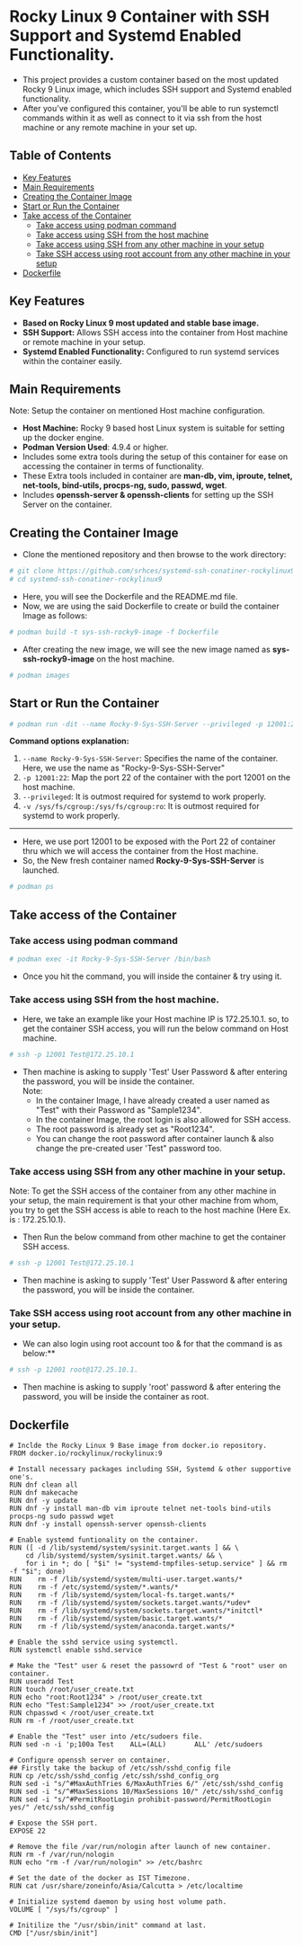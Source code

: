 #  Rocky Linux 9 Container with SSH Support and Systemd Enabled Functionality.

- This project provides a custom container based on the most updated Rocky 9 Linux image, which includes SSH support and Systemd enabled functionality.
- After you've configured this container, you'll be able to run systemctl commands within it as well as connect to it via ssh from the host machine or any remote machine in your set up.

## Table of Contents

- [Key Features](#key-features)
- [Main Requirements](#main-requirements)
- [Creating the Container Image](#creating-the-container-image)
- [Start or Run the Container](#start-or-run-the-container)
- [Take access of the Container](#take-access-of-the-container)
  - [Take access using podman command](#take-access-using-podman-command)
  - [Take access using SSH from the host machine](#take-access-using-ssh-from-the-host-machine)
  - [Take access using SSH from any other machine in your setup](#take-access-using-ssh-from-any-other-machine-in-your-setup)
  - [Take SSH access using root account from any other machine in your setup](#take-ssh-access-using-root-account-from-any-other-machine-in-your-setup)
- [Dockerfile](#dockerfile)

## Key Features
  
  - **Based on Rocky Linux 9 most updated and stable base image.**
  - **SSH Support:** Allows SSH access into the container from Host machine or remote machine in your setup.
  - **Systemd Enabled Functionality:** Configured to run systemd services within the container easily.

## Main Requirements
Note: Setup the container on mentioned Host machine configuration.

  - **Host Machine:** Rocky 9 based host Linux system is suitable for setting up the docker engine.
  - **Podman Version Used**: 4.9.4 or higher.
  - Includes some extra tools during the setup of this container for ease on accessing the container in terms of functionality.
  - These Extra tools included in container are **man-db, vim, iproute, telnet, net-tools, bind-utils, procps-ng, sudo, passwd, wget**.
  - Includes **openssh-server & openssh-clients** for setting up the SSH Server on the container.

## Creating the Container Image 
- Clone the mentioned repository and then browse to the work directory:
```bash
# git clone https://github.com/srhces/systemd-ssh-conatiner-rockylinux9.git
# cd systemd-ssh-conatiner-rockylinux9
```
- Here, you will see the Dockerfile and the README.md file. 
- Now, we are using the said Dockerfile to create or build the container Image as follows:
```bash
# podman build -t sys-ssh-rocky9-image -f Dockerfile
```
- After creating the new image, we will see the new image named as **sys-ssh-rocky9-image** on the host machine.
```bash
# podman images
```
## Start or Run the Container
 ```bash
 # podman run -dit --name Rocky-9-Sys-SSH-Server --privileged -p 12001:22 -v /sys/fs/cgroup:/sys/fs/cgroup:ro localhost/sys-ssh-rocky9-image
 ```
   **Command options explanation:**
  1) `--name Rocky-9-Sys-SSH-Server`: Specifies the name of the container. Here, we use the name as "Rocky-9-Sys-SSH-Server" <br>
  2) `-p 12001:22`: Map the port 22 of the container with the port 12001 on the host machine. <br>
  3) `--privileged`: It is outmost required for systemd to work properly. <br>
  4) `-v /sys/fs/cgroup:/sys/fs/cgroup:ro`: It is outmost required for systemd to work properly. <br>
  ---
- Here, we use port 12001 to be exposed with the Port 22 of container thru which we will access the container from the Host machine.
- So, the New fresh container named **Rocky-9-Sys-SSH-Server** is launched.
 ```bash
 # podman ps
 ```
## Take access of the Container
  ### Take access using podman command
  ```bash
  # podman exec -it Rocky-9-Sys-SSH-Server /bin/bash
  ```
  - Once you hit the command, you will inside the container & try using it.

  ### Take access using SSH from the host machine.
  - Here, we take an example like your Host machine IP is 172.25.10.1. so, to get the container SSH access, you will run the below command on Host machine.
  ```bash
  # ssh -p 12001 Test@172.25.10.1
  ```
  - Then machine is asking to supply 'Test' User Password & after entering the password, you will be inside the container. <br>
  Note:
    - In the container Image, I have already created a user named as "Test" with their Password as "Sample1234".
    - In the container Image, the root login is also allowed for SSH access.
    - The root password is already set as "Root1234".
    - You can change the root password after container launch & also change the pre-created user 'Test" password too.

  ### Take access using SSH from any other machine in your setup.
Note: To get the SSH access of the container from any other machine in your setup, the main requirement is that your other machine from whom, you try to get the SSH access is able to reach to the host machine (Here Ex. is : 172.25.10.1).
  - Then Run the below command from other machine to get the container SSH access.
  ```bash
  # ssh -p 12001 Test@172.25.10.1
  ```
  - Then machine is asking to supply 'Test' User Password & after entering the password, you will be inside the container.
  ### Take SSH access using root account from any other machine in your setup.
  - We can also login using root account too & for that the command is as below:**
  ```bash
  # ssh -p 12001 root@172.25.10.1.
  ```
  - Then machine is asking to supply 'root' password & after entering the password, you will be inside the container as root.
## Dockerfile
```
# Inclde the Rocky Linux 9 Base image from docker.io repository. 
FROM docker.io/rockylinux/rockylinux:9 

# Install necessary packages including SSH, Systemd & other supportive one's.
RUN dnf clean all
RUN dnf makecache
RUN dnf -y update
RUN dnf -y install man-db vim iproute telnet net-tools bind-utils procps-ng sudo passwd wget
RUN dnf -y install openssh-server openssh-clients

# Enable systemd funtionality on the container.
RUN ([ -d /lib/systemd/system/sysinit.target.wants ] && \
    cd /lib/systemd/system/sysinit.target.wants/ && \
    for i in *; do [ "$i" != "systemd-tmpfiles-setup.service" ] && rm -f "$i"; done)
RUN    rm -f /lib/systemd/system/multi-user.target.wants/*
RUN    rm -f /etc/systemd/system/*.wants/* 
RUN    rm -f /lib/systemd/system/local-fs.target.wants/* 
RUN    rm -f /lib/systemd/system/sockets.target.wants/*udev*
RUN    rm -f /lib/systemd/system/sockets.target.wants/*initctl*
RUN    rm -f /lib/systemd/system/basic.target.wants/*
RUN    rm -f /lib/systemd/system/anaconda.target.wants/*

# Enable the sshd service using systemctl.
RUN systemctl enable sshd.service

# Make the "Test" user & reset the passowrd of "Test & "root" user on container.
RUN useradd Test 
RUN touch /root/user_create.txt
RUN echo "root:Root1234" > /root/user_create.txt
RUN echo "Test:Sample1234" >> /root/user_create.txt
RUN chpasswd < /root/user_create.txt
RUN rm -f /root/user_create.txt

# Enable the "Test" user into /etc/sudoers file.
RUN sed -n -i 'p;100a Test    ALL=(ALL)       ALL' /etc/sudoers

# Configure openssh server on container.
## Firstly take the backup of /etc/ssh/sshd_config file
RUN cp /etc/ssh/sshd_config /etc/ssh/sshd_config_org
RUN sed -i "s/^#MaxAuthTries 6/MaxAuthTries 6/" /etc/ssh/sshd_config
RUN sed -i "s/^#MaxSessions 10/MaxSessions 10/" /etc/ssh/sshd_config
RUN sed -i "s/^#PermitRootLogin prohibit-password/PermitRootLogin yes/" /etc/ssh/sshd_config

# Expose the SSH port.
EXPOSE 22

# Remove the file /var/run/nologin after launch of new container.
RUN rm -f /var/run/nologin
RUN echo "rm -f /var/run/nologin" >> /etc/bashrc

# Set the date of the docker as IST Timezone.
RUN cat /usr/share/zoneinfo/Asia/Calcutta > /etc/localtime

# Initialize systemd daemon by using host volume path.
VOLUME [ "/sys/fs/cgroup" ]

# Initilize the "/usr/sbin/init" command at last.
CMD ["/usr/sbin/init"]
```
